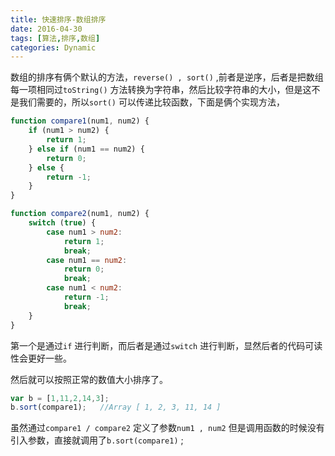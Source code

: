 ```yaml
---
title: 快速排序-数组排序
date: 2016-04-30
tags: [算法,排序,数组]
categories: Dynamic
---
```


数组的排序有俩个默认的方法，`reverse() , sort()` ,前者是逆序，后者是把数组每一项相同过`toString()` 方法转换为字符串，然后比较字符串的大小，但是这不是我们需要的，所以`sort()` 可以传递比较函数，下面是俩个实现方法，

```javascript
function compare1(num1, num2) {
	if (num1 > num2) {
		return 1;
	} else if (num1 == num2) {
		return 0;
	} else {
		return -1;
	}
}

function compare2(num1, num2) {
	switch (true) {
		case num1 > num2:
			return 1;
			break;
		case num1 == num2:
			return 0;
			break;
		case num1 < num2:
			return -1;
			break;
	}
}
```

第一个是通过`if` 进行判断，而后者是通过`switch` 进行判断，显然后者的代码可读性会更好一些。

然后就可以按照正常的数值大小排序了。

```javascript
var b = [1,11,2,14,3];
b.sort(compare1);	//Array [ 1, 2, 3, 11, 14 ]
```

虽然通过`compare1 / compare2` 定义了参数`num1 , num2` 但是调用函数的时候没有引入参数，直接就调用了`b.sort(compare1)` ;